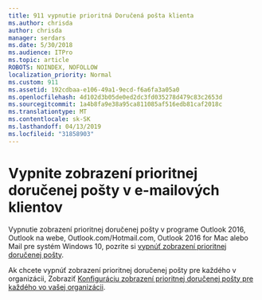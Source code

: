 ```yaml
---
title: 911 vypnutie prioritná Doručená pošta klienta
ms.author: chrisda
author: chrisda
manager: serdars
ms.date: 5/30/2018
ms.audience: ITPro
ms.topic: article
ROBOTS: NOINDEX, NOFOLLOW
localization_priority: Normal
ms.custom: 911
ms.assetid: 192cdbaa-e106-49a1-9ecd-f6a6fa3a05a0
ms.openlocfilehash: 4d102d3b05de0ed2dc3fd035278d479c83c2653d
ms.sourcegitcommit: 1a4b8fa9e38a95ca811085af516edb81caf2018c
ms.translationtype: MT
ms.contentlocale: sk-SK
ms.lasthandoff: 04/13/2019
ms.locfileid: "31858903"
---
```

# <a name="turn-off-focused-inbox-in-email-clients"></a>Vypnite zobrazení prioritnej doručenej pošty v e-mailových klientov

Vypnutie zobrazení prioritnej doručenej pošty v programe Outlook 2016, Outlook na webe, Outlook.com/Hotmail.com, Outlook 2016 for Mac alebo Mail pre systém Windows 10, pozrite si [vypnúť zobrazení prioritnej doručenej pošty](https://support.office.com/article/f714d94d-9e63-4217-9ccb-6cb2986aa1b2.aspx).

Ak chcete vypnúť zobrazení prioritnej doručenej pošty pre každého v organizácii, Zobraziť [Konfiguráciu zobrazení prioritnej doručenej pošty pre každého vo vašej organizácii](https://support.office.com/article/613a845c-4b71-41de-b331-acdcf5b6625d.aspx).
